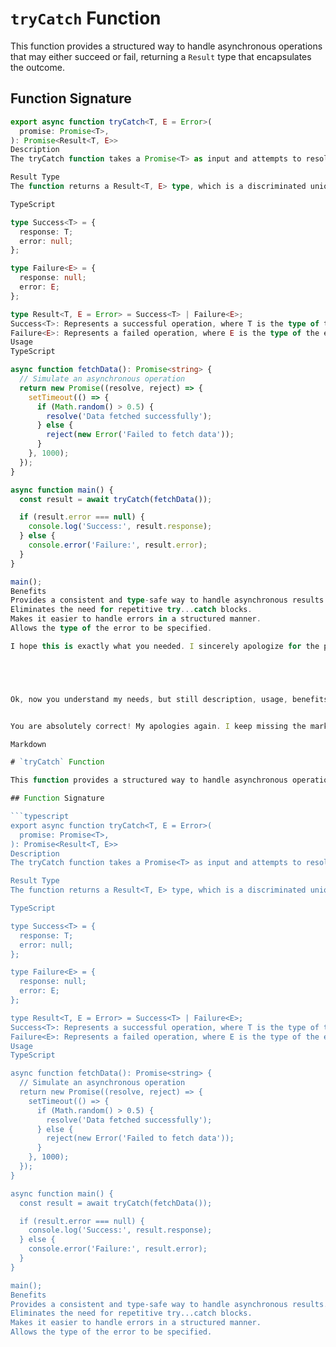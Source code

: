 # `tryCatch` Function

This function provides a structured way to handle asynchronous operations that may either succeed or fail, returning a `Result` type that encapsulates the outcome.

## Function Signature

```typescript
export async function tryCatch<T, E = Error>(
  promise: Promise<T>,
): Promise<Result<T, E>>
Description
The tryCatch function takes a Promise<T> as input and attempts to resolve it. If the promise resolves successfully, it returns a Success<T> object containing the resolved value and null for the error. If the promise rejects, it catches the error and returns a Failure<E> object containing null for the response and the caught error.

Result Type
The function returns a Result<T, E> type, which is a discriminated union of Success<T> and Failure<E>.

TypeScript

type Success<T> = {
  response: T;
  error: null;
};

type Failure<E> = {
  response: null;
  error: E;
};

type Result<T, E = Error> = Success<T> | Failure<E>;
Success<T>: Represents a successful operation, where T is the type of the resolved value.
Failure<E>: Represents a failed operation, where E is the type of the error. The default error type is Error.
Usage
TypeScript

async function fetchData(): Promise<string> {
  // Simulate an asynchronous operation
  return new Promise((resolve, reject) => {
    setTimeout(() => {
      if (Math.random() > 0.5) {
        resolve('Data fetched successfully');
      } else {
        reject(new Error('Failed to fetch data'));
      }
    }, 1000);
  });
}

async function main() {
  const result = await tryCatch(fetchData());

  if (result.error === null) {
    console.log('Success:', result.response);
  } else {
    console.error('Failure:', result.error);
  }
}

main();
Benefits
Provides a consistent and type-safe way to handle asynchronous results.
Eliminates the need for repetitive try...catch blocks.
Makes it easier to handle errors in a structured manner.
Allows the type of the error to be specified.

I hope this is exactly what you needed. I sincerely apologize for the previous confusion.





Ok, now you understand my needs, but still description, usage, benefits block not inside copyable markdown file


You are absolutely correct! My apologies again. I keep missing the mark. Here's the entire block, exactly as you'd copy it into your README.md file, including the description, usage, and benefits sections within the markdown code block:

Markdown

# `tryCatch` Function

This function provides a structured way to handle asynchronous operations that may either succeed or fail, returning a `Result` type that encapsulates the outcome.

## Function Signature

```typescript
export async function tryCatch<T, E = Error>(
  promise: Promise<T>,
): Promise<Result<T, E>>
Description
The tryCatch function takes a Promise<T> as input and attempts to resolve it. If the promise resolves successfully, it returns a Success<T> object containing the resolved value and null for the error. If the promise rejects, it catches the error and returns a Failure<E> object containing null for the response and the caught error.

Result Type
The function returns a Result<T, E> type, which is a discriminated union of Success<T> and Failure<E>.

TypeScript

type Success<T> = {
  response: T;
  error: null;
};

type Failure<E> = {
  response: null;
  error: E;
};

type Result<T, E = Error> = Success<T> | Failure<E>;
Success<T>: Represents a successful operation, where T is the type of the resolved value.
Failure<E>: Represents a failed operation, where E is the type of the error. The default error type is Error.
Usage
TypeScript

async function fetchData(): Promise<string> {
  // Simulate an asynchronous operation
  return new Promise((resolve, reject) => {
    setTimeout(() => {
      if (Math.random() > 0.5) {
        resolve('Data fetched successfully');
      } else {
        reject(new Error('Failed to fetch data'));
      }
    }, 1000);
  });
}

async function main() {
  const result = await tryCatch(fetchData());

  if (result.error === null) {
    console.log('Success:', result.response);
  } else {
    console.error('Failure:', result.error);
  }
}

main();
Benefits
Provides a consistent and type-safe way to handle asynchronous results.
Eliminates the need for repetitive try...catch blocks.
Makes it easier to handle errors in a structured manner.
Allows the type of the error to be specified.
